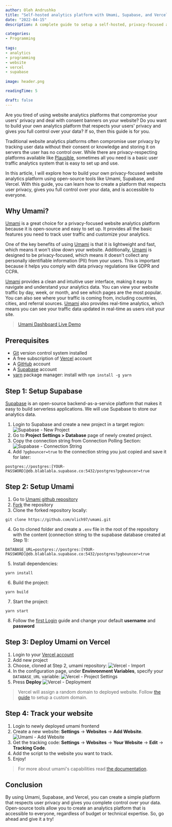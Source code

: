 ```yaml
---
author: Oleh Andrushko
title: "Self-hosted analytics platform with Umami, Supabase, and Vercel"
date: "2022-04-15"
description: A complete guide to setup a self-hosted, privacy-focused alternative to Google Analytics platform with Umami, Supabase and Vercel for free. Your own simple and fast website analytics platform for your projects.

categories: 
- Programming
  
tags: 
- analytics
- programming
- website
- vercel
- supabase
  
image: header.png

readingTime: 5

draft: false
---
```

Are you tired of using website analytics platforms that compromise your users' privacy and deal with consent banners on your website? Do you want to build your own analytics platform that respects your users' privacy and gives you full control over your data? If so, then this guide is for you.

Traditional website analytics platforms often compromise user privacy by tracking user data without their consent or knowledge and storing it on servers the user has no control over. While there are privacy-respecting platforms available like [Plausible](https://plausible.io/), sometimes all you need is a basic user traffic analytics system that is easy to set up and use.

In this article, I will explore how to build your own privacy-focused website analytics platform using open-source tools like Umami, Supabase, and Vercel. With this guide, you can learn how to create a platform that respects user privacy, gives you full control over your data, and is accessible to everyone.

## Why Umami?
[Umami](https://umami.is/) is a great choice for a privacy-focused website analytics platform because it is open-source and easy to set up. It provides all the basic features you need to track user traffic and customize your analytics. 

One of the key benefits of using [Umami](https://umami.is/) is that it is lightweight and fast, which means it won't slow down your website. Additionally, [Umami](https://umami.is/) is designed to be privacy-focused, which means it doesn't collect any personally identifiable information (PII) from your users. This is important because it helps you comply with data privacy regulations like GDPR and CCPA.

[Umami](https://umami.is/) provides a clean and intuitive user interface, making it easy to navigate and understand your analytics data. You can view your website traffic by day, week, or month, and see which pages are the most popular. You can also see where your traffic is coming from, including countries, cities, and referral sources. [Umami](https://umami.is/) also provides real-time analytics, which means you can see your traffic data updated in real-time as users visit your site.

> [Umami Dashboard Live Demo](https://analytics.umami.is/share/LGazGOecbDtaIwDr/umami.is)

## Prerequisites
- [Git](https://git-scm.com/) version control system installed
- A free subscription of [Vercel](https://vercel.com/signup) account
- A [GitHub](https://github.com/signup) account
- A [Supabase](https://supabase.com/) account
- [yarn](https://yarnpkg.com/) package manager: install with `npm install -g yarn`

## Step 1: Setup Supabase
[Supabase](https://supabase.com/) is an open-source backend-as-a-service platform that makes it easy to build serverless applications. We will use Supabase to store our analytics data. 

1. Login to Supabase and create a new project in a target region:
   ![Supabase - New Project](supa_db_new.png) 
2. Go to **Project Settings > Database** page of newly created project.
3. Copy the connection string from Connection Polling Section:
   ![Supabase - Connection String](supa_conn.png) 
4. Add `?pgbouncer=true` to the connection string you just copied and save it for later: 
```
postgres://postgres:[YOUR-PASSWORD]@db.blablabla.supabase.co:5432/postgres?pgbouncer=true
```

## Step 2: Setup Umami
1. Go to [Umami github repository](https://github.com/umami-software/umami)
2. [Fork](https://docs.github.com/en/get-started/quickstart/fork-a-repo) the repository
3. Clone the forked repository locally:
```shell
git clone https://github.com/olich97/umami.git
```
4. Go to cloned folder and create a `.env` file in the root of the repository with the content (connection string to the supabase database created at Step 1):
```
DATABASE_URL=postgres://postgres:[YOUR-PASSWORD]@db.blablabla.supabase.co:5432/postgres?pgbouncer=true
```
5. Install dependencies:
```shell
yarn install
```
6. Build the project:
```shell
yarn build
```
7. Start the project:
```
yarn start
```
8. Follow the [first Login](https://umami.is/docs/login) guide and change your default **username** and **password**

## Step 3: Deploy Umami on Vercel

1. Login to your [Vercel account](https://vercel.com/)
2. Add new project
3. Choose, cloned at Step 2, umami repository:
   ![Vercel - Import](git_import.png) 
4. In the configuration page, under **Envinronment Variables**, specify your `DATABASE_URL` variable: 
   ![Vercel - Project Settings](vercel_settings.png) 
5. Press **Deploy**
   ![Vercel - Deployment](success_deploy.png) 

> Vercel will assign a random domain to deployed website. Follow [the guide](https://vercel.com/docs/concepts/projects/domains/add-a-domain) to setup a custom domain.

## Step 4: Track your website

1. Login to newly deployed umami frontend
2. Create a new website: **Settings** -> **Websites** -> **Add Website**.
   ![Umami - Add Website](create_website.png)
3. Get the tracking code: **Settings** -> **Websites** -> **Your Website** -> **Edit** -> **Tracking Code**.
4. Add the script to the website you want to track.
5. Enjoy!

> For more about umami's capabilities read [the documentation](https://umami.is/docs/getting-started).

## Conclusion
By using Umami, Supabase, and Vercel, you can create a simple platform that respects user privacy and gives you complete control over your data. Open-source tools allow you to create an analytics platform that is accessible to everyone, regardless of budget or technical expertise. So, go ahead and give it a try!